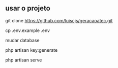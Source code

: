 ## usar o projeto
git clone https://github.com/luiscjs/geracaoatec.git

cp .env.example .env

mudar database 

php artisan key:generate

php artisan serve
